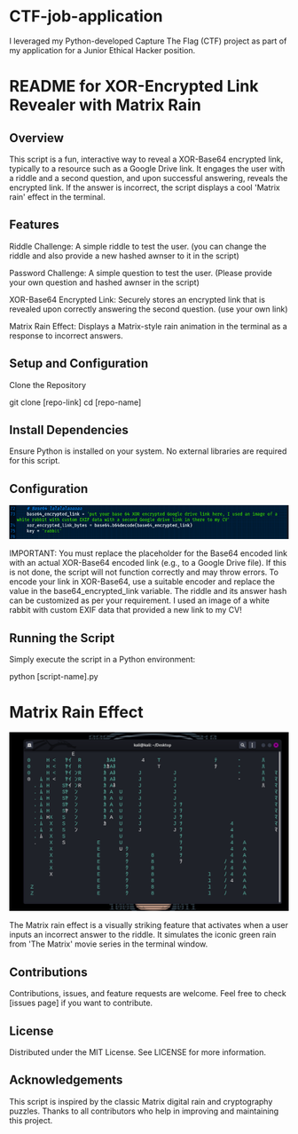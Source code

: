 # CTF-job-application
I leveraged my Python-developed Capture The Flag (CTF) project as part of my application for a Junior Ethical Hacker position.

# README for XOR-Encrypted Link Revealer with Matrix Rain

## Overview

This script is a fun, interactive way to reveal a XOR-Base64 encrypted link, typically to a resource such as a Google Drive link. It engages the user with a riddle and a second question, and upon successful answering, reveals the encrypted link. If the answer is incorrect, the script displays a cool  'Matrix rain' effect in the terminal.

## Features

Riddle Challenge: A simple riddle to test the user. (you can change the riddle and also provide a new hashed awnser to it in the script)

Password Challenge: A simple question to test the user. (Please provide your own question and hashed awnser in the script)

XOR-Base64 Encrypted Link: Securely stores an encrypted link that is revealed upon correctly answering the second question. (use your own link)

Matrix Rain Effect: Displays a Matrix-style rain animation in the terminal as a response to incorrect answers.


## Setup and Configuration

Clone the Repository

git clone [repo-link]
cd [repo-name]

## Install Dependencies

Ensure Python is installed on your system.
No external libraries are required for this script.

## Configuration

![Don't forget to change this](https://github.com/GlitchGh0st/CTF-job-application/blob/main/Screenshot%202024-01-03%20160734.png)

IMPORTANT: You must replace the placeholder for the Base64 encoded link with an actual XOR-Base64 encoded link (e.g., to a Google Drive file). If this is not done, the script will not function correctly and may throw errors.
To encode your link in XOR-Base64, use a suitable encoder and replace the value in the base64_encrypted_link variable.
The riddle and its answer hash can be customized as per your requirement. I used an image of a white rabbit with custom EXIF data that provided a new link to my CV!


## Running the Script

Simply execute the script in a Python environment:

python [script-name].py


# Matrix Rain Effect

![Matrix Rain Effect](https://github.com/GlitchGh0st/CTF-job-application/blob/main/Screenshot%202024-01-03%20155642.png)


The Matrix rain effect is a visually striking feature that activates when a user inputs an incorrect answer to the riddle. It simulates the iconic green rain from 'The Matrix' movie series in the terminal window.


## Contributions

Contributions, issues, and feature requests are welcome. Feel free to check [issues page] if you want to contribute.

## License

Distributed under the MIT License. See LICENSE for more information.

## Acknowledgements

This script is inspired by the classic Matrix digital rain and cryptography puzzles.
Thanks to all contributors who help in improving and maintaining this project.

